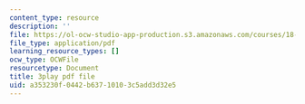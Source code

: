 ```yaml
---
content_type: resource
description: ''
file: https://ol-ocw-studio-app-production.s3.amazonaws.com/courses/18-s997-introduction-to-matlab-programming-fall-2011/a353230f0442b63710103c5add3d32e5_8wiIV-NfYwc.pdf
file_type: application/pdf
learning_resource_types: []
ocw_type: OCWFile
resourcetype: Document
title: 3play pdf file
uid: a353230f-0442-b637-1010-3c5add3d32e5
---
```

